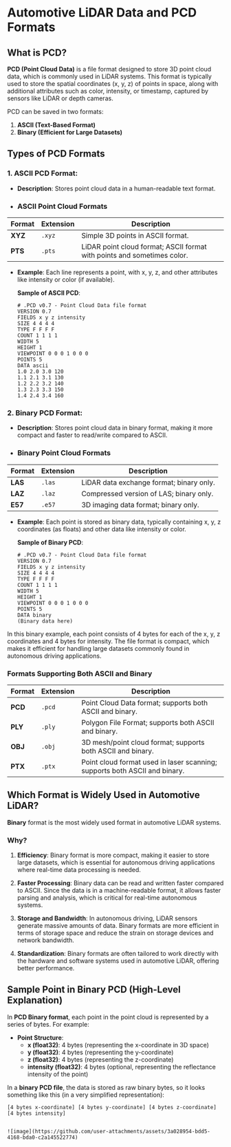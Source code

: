 # Automotive LiDAR Data and PCD Formats

## What is PCD?

**PCD (Point Cloud Data)** is a file format designed to store 3D point cloud data, which is commonly used in LiDAR systems. This format is typically used to store the spatial coordinates (x, y, z) of points in space, along with additional attributes such as color, intensity, or timestamp, captured by sensors like LiDAR or depth cameras.

PCD can be saved in two formats:

1. **ASCII (Text-Based Format)**
2. **Binary (Efficient for Large Datasets)**

## Types of PCD Formats

### 1. **ASCII PCD Format**:
- **Description**: Stores point cloud data in a human-readable text format.

- ### ASCII Point Cloud Formats

| **Format**    | **Extension** | **Description**                                                         |
|---------------|---------------|-------------------------------------------------------------------------|
| **XYZ**       | `.xyz`        | Simple 3D points in ASCII format.                                       |
| **PTS**       | `.pts`        | LiDAR point cloud format; ASCII format with points and sometimes color. |

- **Example**: Each line represents a point, with x, y, z, and other attributes like intensity or color (if available).

    **Sample of ASCII PCD**:
    ```plaintext
    # .PCD v0.7 - Point Cloud Data file format
    VERSION 0.7
    FIELDS x y z intensity
    SIZE 4 4 4 4
    TYPE F F F F
    COUNT 1 1 1 1
    WIDTH 5
    HEIGHT 1
    VIEWPOINT 0 0 0 1 0 0 0
    POINTS 5
    DATA ascii
    1.0 2.0 3.0 120
    1.1 2.1 3.1 130
    1.2 2.2 3.2 140
    1.3 2.3 3.3 150
    1.4 2.4 3.4 160
    ```

### 2. **Binary PCD Format**:
- **Description**: Stores point cloud data in binary format, making it more compact and faster to read/write compared to ASCII.

- ### Binary Point Cloud Formats

| **Format**    | **Extension** | **Description**                                                         |
|---------------|---------------|-------------------------------------------------------------------------|
| **LAS**       | `.las`        | LiDAR data exchange format; binary only.                                |
| **LAZ**       | `.laz`        | Compressed version of LAS; binary only.                                 |
| **E57**       | `.e57`        | 3D imaging data format; binary only.  

- **Example**: Each point is stored as binary data, typically containing x, y, z coordinates (as floats) and other data like intensity or color.

    **Sample of Binary PCD**:
    ```plaintext
    # .PCD v0.7 - Point Cloud Data file format
    VERSION 0.7
    FIELDS x y z intensity
    SIZE 4 4 4 4
    TYPE F F F F
    COUNT 1 1 1 1
    WIDTH 5
    HEIGHT 1
    VIEWPOINT 0 0 0 1 0 0 0
    POINTS 5
    DATA binary
    (Binary data here)
    ```

In this binary example, each point consists of 4 bytes for each of the x, y, z coordinates and 4 bytes for intensity. The file format is compact, which makes it efficient for handling large datasets commonly found in autonomous driving applications.

### Formats Supporting Both ASCII and Binary

| **Format**    | **Extension** | **Description**                                                         |
|---------------|---------------|-------------------------------------------------------------------------|
| **PCD**       | `.pcd`        | Point Cloud Data format; supports both ASCII and binary.               |
| **PLY**       | `.ply`        | Polygon File Format; supports both ASCII and binary.                   |
| **OBJ**       | `.obj`        | 3D mesh/point cloud format; supports both ASCII and binary.            |
| **PTX**       | `.ptx`        | Point cloud format used in laser scanning; supports both ASCII and binary. |

## Which Format is Widely Used in Automotive LiDAR?

**Binary** format is the most widely used format in automotive LiDAR systems. 

### Why?

1. **Efficiency**: Binary format is more compact, making it easier to store large datasets, which is essential for autonomous driving applications where real-time data processing is needed.
   
2. **Faster Processing**: Binary data can be read and written faster compared to ASCII. Since the data is in a machine-readable format, it allows faster parsing and analysis, which is critical for real-time autonomous systems.
   
3. **Storage and Bandwidth**: In autonomous driving, LiDAR sensors generate massive amounts of data. Binary formats are more efficient in terms of storage space and reduce the strain on storage devices and network bandwidth.

4. **Standardization**: Binary formats are often tailored to work directly with the hardware and software systems used in automotive LiDAR, offering better performance.

## Sample Point in Binary PCD (High-Level Explanation)

In **PCD Binary format**, each point in the point cloud is represented by a series of bytes. For example:

- **Point Structure**:
  - **x (float32)**: 4 bytes (representing the x-coordinate in 3D space)
  - **y (float32)**: 4 bytes (representing the y-coordinate)
  - **z (float32)**: 4 bytes (representing the z-coordinate)
  - **intensity (float32)**: 4 bytes (optional, representing the reflectance intensity of the point)

In a **binary PCD file**, the data is stored as raw binary bytes, so it looks something like this (in a very simplified representation):

```plaintext
[4 bytes x-coordinate] [4 bytes y-coordinate] [4 bytes z-coordinate] [4 bytes intensity]


![image](https://github.com/user-attachments/assets/3a028954-bdd5-4168-bda0-c2a145522774)
